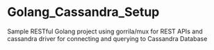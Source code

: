 # Golang_Cassandra_Setup
Sample RESTful Golang project using gorrila/mux for REST APIs and cassandra driver for connecting and querying to Cassandra Database
